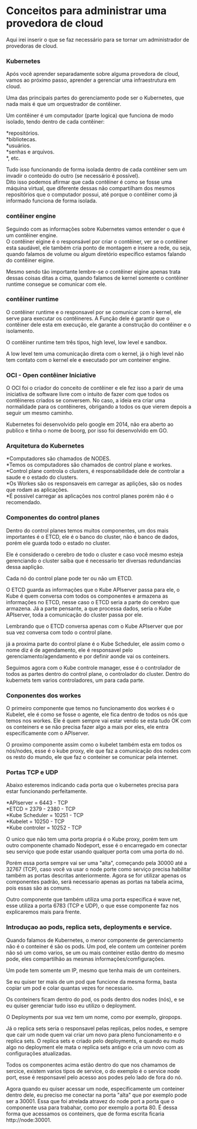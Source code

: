 # Conceitos para administrar uma provedora de cloud
Aqui irei inserir o que se faz necessário para se tornar um administrador de provedoras de cloud.


### Kubernetes 

Após você aprender separadamente sobre alguma provedora de cloud, vamos ao próximo passo, aprender a gerenciar uma infraestrutura em cloud.  
  
Uma das principais partes do gerenciamento pode ser o Kubernetes, que nada mais é que um orquestrador de contêiner.

Um contêiner é um computador (parte logica) que funciona de modo isolado, tendo dentro de cada contêiner:

*repositórios.  
*bibliotecas.  
*usuários.  
*senhas e arquivos.  
*, etc.  

Tudo isso funcionando de forma isolada dentro de cada contêiner sem um invadir o conteúdo do outro (se necessário é possível).  
Dito isso podemos afirmar que cada contêiner é como se fosse uma máquina virtual, que diferente dessas não compartilham dos mesmos repositórios que o computador possui,
até porque o contêiner como já informado funciona de forma isolada.

### contêiner engine

Seguindo com as informações sobre Kubernetes vamos entender o que é um contêiner engine.  
O contêiner eigine é o responsável por criar o contêiner, ver se o contêiner esta saudável, ele também cria ponto de montagem e insere a rede,
ou seja, quando falamos de volume ou algum diretório específico estamos falando do contêiner eigine.

Mesmo sendo tão importante lembre-se o contêiner eigine apenas trata dessas coisas ditas a cima, quando falamos de kernel somente o contêiner runtime consegue se comunicar com ele.  

### contêiner runtime

O contêiner runtime e o responsavel por se comunicar com o kernel, ele serve para executar os contêineres.
A Função dele é garantir que o contêiner dele esta em execução, ele garante a construção do contêiner e o isolamento.

O contêiner runtime tem três tipos, high level, low level e sandbox.

A low level tem uma comunicação direta com o kernel, já o high level não tem contato com o kernel ele e executado por um conteiner engine. 

### OCI - Open contêiner Iniciative 

O OCI foi o criador do conceito de contêiner e ele fez isso a parir de uma iniciativa de software livre com o intuito de fazer com que todos os contêineres criados se conversem.
No caso, a ideia era criar uma normalidade para os contêineres, obrigando a todos os que vierem depois a seguir um mesmo caminho.  

Kubernetes foi desenvolvido pelo google em 2014, não era aberto ao publico e tinha o nome de boorg, por isso foi desenvolvido em GO.

### Arquitetura do Kubernetes

*Computadores são chamados de NODES.  
*Temos os computadores são chamados de control plane e workes.   
*Control plane controla o clusters, é responsabilidade dele de controlar a saude e o estado do clusters.  
*Os Workes são os responsaveis em carregar as aplições, são os nodes que rodam as aplicações.  
*É possivel carregar as aplicações nos control planes porém não é o recomendado.  

### Componentes do control planes

Dentro do control planes temos muitos componentes, um dos mais importantes é o ETCD, ele é o banco do cluster, 
não é banco de dados, porém ele guarda todo o estado no cluster.

Ele é considerado o cerebro de todo o cluster e caso você mesmo esteja gerenciando o cluster saiba que é necessario ter diversas redundancias dessa aaplição.

Cada nó do control plane pode ter ou não um ETCD.

O ETCD guarda as informações que o Kube APIserver passa para ele, o Kube é quem conversa com todos os componentes e armazena as informações no ETCD,
nesse caso o ETCD seria a parte do cerebro que armazena. Já a parte pensante, a que processa dados, seria o Kube APIserver, toda a comunicação do cluster passa por ele.

Lembrando que o ETCD conversa apenas com o Kube APIserver que por sua vez conversa com todo o control plane.

já a proxima parte do control plane é o Kube Scheduler, ele assim como o nome diz é de agendamento, ele é responsavel pelo gerenciamento/agendamento e por definir aonde vai os conteiners.

Seguimos agora com o Kube controle manager, esse é o controlador de todos as partes dentro do control plane, o controlador do cluster.
Dentro do kubernets tem varios controladores, um para cada parte.

### Conponentes dos workes

O primeiro componente que temos no funcionamento dos workes é o Kubelet, ele é como se fosse o agente, ele fica dentro de todos os nós que temos nos workes.
Ele é quem sempre vai estar vendo se esta tudo OK com os conteiners e se não precisa fazer algo a mais por eles, ele entra especificamente com o APIserver.

O proximo componente assim como o kubelet também esta em todos os nós/nodes, esse é o kube proxy, ele que faz a comunicação dos nodes com os resto do mundo, ele que faz o conteiner se comunicar pela internet.

### Portas TCP e UDP

Abaixo esteremos indicando cada porta que o kubernetes precisa para estar funcionando perfeitamente.

*APIserver = 6443 - TCP   
*ETCD = 2379 - 2380 - TCP  
*Kube Scheduler = 10251 - TCP  
*Kubelet = 10250 - TCP  
*Kube controler = 10252 - TCP   

O unico que não tem uma porta propria é o Kube proxy, porém tem um outro componente chamado Nodeport, esse é o encarregado em conectar seu serviço que pode estar usando qualquer porta com uma porta do nó.

Porém essa porta sempre vai ser uma "alta", começando pela 30000 até a 32767 (TCP), caso você va usar o node porte como serviço precisa habilitar também as portas descritas anteriormente.
Agora se for utilizar apenas os componentes padrão, será necessario apenas as portas na tabela acima, pois essas são as comuns.

Outro componente que também utiliza uma porta especifica é wave net, esse utiliza a porta 6783 (TCP e UDP), o que esse componente faz nos explicaremos mais para frente.

### Introduçao ao pods, replica sets, deployments e service.

Quando falamos de Kubernetes, o menor componente de gerenciamento não é o conteiner é são os pods.
Um pod, ele contem um conteiner porém não só um como varios, se um ou mais conteiner estão dentro do mesmo pode, eles compartilhão as mesmas informações/comfigurações.

Um pode tem somente um IP, mesmo que tenha mais de um conteiners.

Se eu quiser ter mais de um pod que funcione da mesma forma, basta copiar um pod e colar quantas vezes for necessario.

Os conteiners ficam dentro do pod, os pods dentro dos nodes (nós), e se eu quiser gerenciar tudo isso eu utilizo o deployment.

O Deployments por sua vez tem um nome, como por exemplo, giropops.

Já o replica sets seria o responsavel pelas replicas, pelos nodes, e sempre que cair um node quem vai criar um novo para pleno funcionamento e o replica sets.
O replica sets e criado pelo deployments, e quando  eu mudo algo no deployment ele mata o replica sets antigo e cria um novo com as configurações atualizadas.

Todos os componentes acima estão dentro do que nos chamamos de sercice, existem varios tipos de service, o do exemplo é o service node port, esse é responsavel pelo acesso aos podes pelo lado de fora do nó.

Agora quando eu quiser acessar um node, especificamente um conteiner dentro dele, eu preciso me conectar na porta "alta" que por exemplo pode ser a 30001.
Essa que foi atrelada atravez do node port a porta que o componente usa para trabahar, como por exemplo a porta 80.
É dessa forma que acessamos os conteiners, que de forma escrita ficaria http://node:30001.



